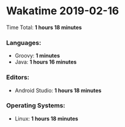 # Wakatime 2019-02-16

Time Total: **1 hours 18 minutes**

### Languages:
- Groovy: **1 minutes** 
- Java: **1 hours 16 minutes** 

### Editors:
- Android Studio: **1 hours 18 minutes** 

### Operating Systems:
- Linux: **1 hours 18 minutes** 

